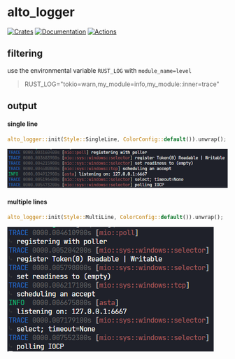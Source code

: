 # alto_logger
[![Crates][crates_badge]][crates]
[![Documentation][docs_badge]][docs]
[![Actions][actions_badge]][actions]

## filtering
use the environmental variable `RUST_LOG` with `module_name=level`

> RUST_LOG="tokio=warn,my_module=info,my_module::inner=trace"


## output
#### single line
```rust
alto_logger::init(Style::SingleLine, ColorConfig::default()).unwrap();
```
![single line demo](./assets/single_line.png)

#### multiple lines
```rust
alto_logger::init(Style::MultiLine, ColorConfig::default()).unwrap();
```
![multiple line demo](./assets/multi_line.png)

[docs_badge]: https://docs.rs/alto_logger/badge.svg
[docs]: https://docs.rs/alto_logger
[crates_badge]: https://img.shields.io/crates/v/alto_logger.svg
[crates]: https://crates.io/crates/alto_logger
[actions_badge]: https://github.com/museun/alto_logger/workflows/Rust/badge.svg
[actions]: https://github.com/museun/alto_logger/actions

